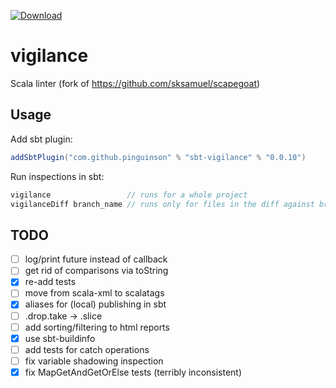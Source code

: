 [ ![Download](https://img.shields.io/github/tag/pinguinson/vigilance.svg?label=release&colorB=007ec6) ](https://bintray.com/pinguinson/sbt-plugins/sbt-vigilance/_latestVersion)

# vigilance
Scala linter (fork of https://github.com/sksamuel/scapegoat)

## Usage

Add sbt plugin:
```scala
addSbtPlugin("com.github.pinguinson" % "sbt-vigilance" % "0.0.10")
```

Run inspections in sbt:
```scala
vigilance                 // runs for a whole project
vigilanceDiff branch_name // runs only for files in the diff against branch_name
```

## TODO

- [ ] log/print future instead of callback
- [ ] get rid of comparisons via toString
- [x] re-add tests
- [ ] move from scala-xml to scalatags
- [x] aliases for (local) publishing in sbt
- [ ] .drop.take -> .slice
- [ ] add sorting/filtering to html reports
- [x] use sbt-buildinfo
- [ ] add tests for catch operations
- [ ] fix variable shadowing inspection
- [x] fix MapGetAndGetOrElse tests (terribly inconsistent)
